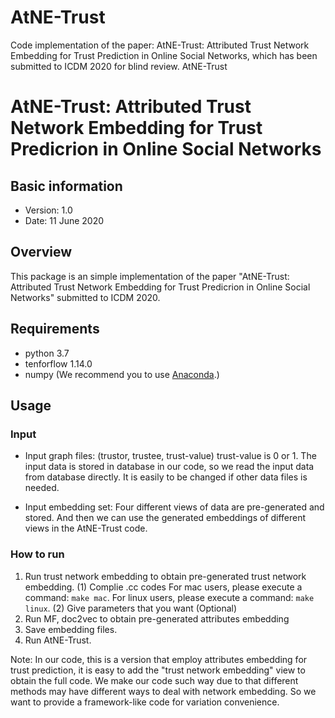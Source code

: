 # AtNE-Trust
Code implementation of the paper: AtNE-Trust: Attributed Trust Network Embedding for Trust Prediction in Online Social Networks, which has been submitted to ICDM 2020 for blind review. AtNE-Trust
# AtNE-Trust: Attributed Trust Network Embedding for Trust Predicrion in Online Social Networks


## Basic information
- Version: 1.0
- Date: 11 June 2020


## Overview
This package is an simple implementation of the paper "AtNE-Trust: Attributed Trust Network Embedding for Trust Predicrion
in Online Social Networks" submitted to ICDM 2020.


## Requirements
 - python 3.7
 - tenforflow 1.14.0
 - numpy (We recommend you to use [Anaconda](https://anaconda.org/anaconda/numpy).)
 

## Usage
### Input
- Input graph files: (trustor, trustee, trust-value) trust-value is 0 or 1.
  The input data is stored in database in our code, so we read the input data from database directly. It is easily to be 
  changed if other data files is needed.

- Input embedding set:
  Four different views of data are pre-generated and stored. And then we can use the generated embeddings of different views 
  in the AtNE-Trust code.

### How to run
 1. Run trust network embedding to obtain pre-generated trust network embedding.
   (1) Complie .cc codes
       For mac users, please execute a command: ``make mac``.
       For linux users, please execute a command: ``make linux``.
   (2) Give parameters that you want (Optional)
 2. Run MF, doc2vec to obtain pre-generated attributes embedding
 3. Save embedding files.
 3. Run AtNE-Trust.
  
   
Note: In our code, this is a version that employ attributes embedding for trust prediction, it is easy to add the 
"trust network embedding" view to obtain the full code. We make our code such way due to that different methods may have different 
ways to deal with network embedding. So we want to provide a framework-like code for variation convenience.
